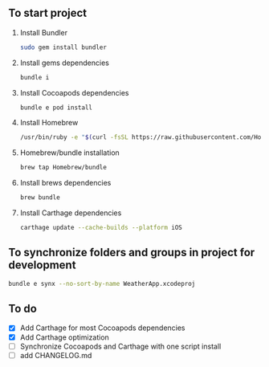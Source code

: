 ## To start project

1. Install Bundler

	```bash
	sudo gem install bundler
	```

1. Install gems dependencies

	```bash
	bundle i
	```

1. Install Cocoapods dependencies

	```bash
	bundle e pod install
	```

1. Install Homebrew

	```bash
	/usr/bin/ruby -e "$(curl -fsSL https://raw.githubusercontent.com/Homebrew/install/master/install)"
	```

1. Homebrew/bundle installation

	```bash
	brew tap Homebrew/bundle
	```
	
1. Install brews dependencies

	```bash
	brew bundle
	```

1. Install Carthage dependencies

	```bash
	carthage update --cache-builds --platform iOS
	```


<!--## To get certificates

Enter project folder in terminal and run

```bash
bundle e fastlane updateAllProfiles
```

Full infomation at [AppManager](https://gitlab.smedialink.com/iOS/AppManager)-->

## To synchronize folders and groups in project for development

```bash
bundle e synx --no-sort-by-name WeatherApp.xcodeproj
```

## To do

- [x] Add Carthage for most Cocoapods dependencies
- [x] Add Carthage optimization
- [ ] Synchronize Cocoapods and Carthage with one script install
- [ ] add CHANGELOG.md